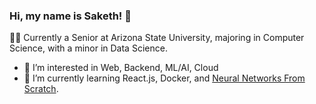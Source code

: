 ### Hi, my name is Saketh! 👋
👩‍🎓 Currently a Senior at Arizona State University, majoring in Computer Science, with a minor in Data Science.

- 👀 I’m interested in Web, Backend, ML/AI, Cloud
- 🌱 I’m currently learning React.js, Docker, and [Neural Networks From Scratch](https://nnfs.io).

<!---
spabolu/spabolu is a ✨ special ✨ repository because its `README.md` (this file) appears on your GitHub profile.
You can click the Preview link to take a look at your changes. It is magical! 🕺🏽
--->
